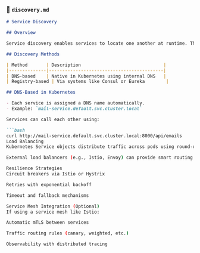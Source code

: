 ### 📄 `discovery.md`

```markdown
# Service Discovery

## Overview

Service discovery enables services to locate one another at runtime. This is crucial in a dynamic environment where IPs may change.

## Discovery Methods

| Method       | Description                               |
|--------------|-------------------------------------------|
| DNS-based    | Native in Kubernetes using internal DNS   |
| Registry-based | Via systems like Consul or Eureka        |

## DNS-Based in Kubernetes

- Each service is assigned a DNS name automatically.
- Example: `mail-service.default.svc.cluster.local`

Services can call each other using:

```bash
curl http://mail-service.default.svc.cluster.local:8000/api/emails
Load Balancing
Kubernetes Service objects distribute traffic across pods using round-robin.

External load balancers (e.g., Istio, Envoy) can provide smart routing.

Resilience Strategies
Circuit breakers via Istio or Hystrix

Retries with exponential backoff

Timeout and fallback mechanisms

Service Mesh Integration (Optional)
If using a service mesh like Istio:

Automatic mTLS between services

Traffic routing rules (canary, weighted, etc.)

Observability with distributed tracing



